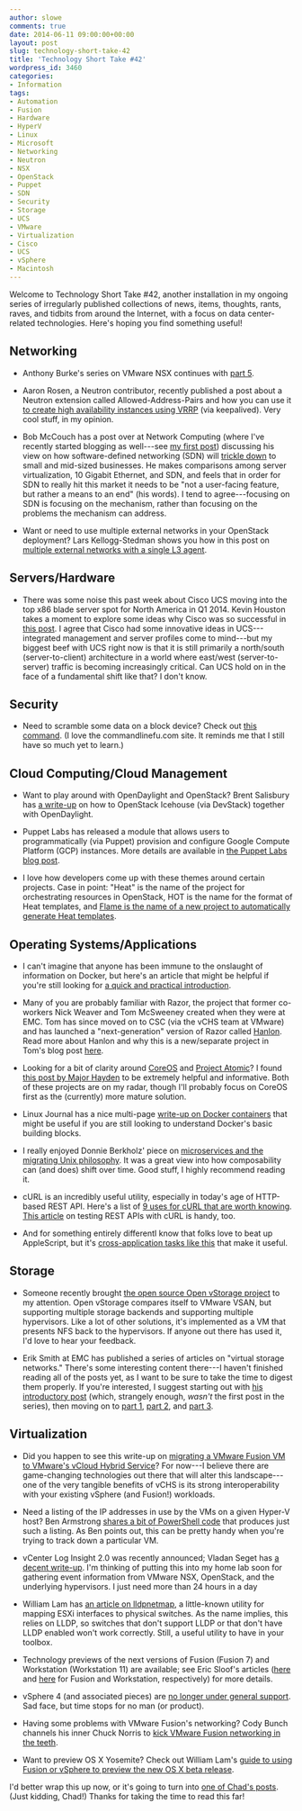 ```yaml
---
author: slowe
comments: true
date: 2014-06-11 09:00:00+00:00
layout: post
slug: technology-short-take-42
title: 'Technology Short Take #42'
wordpress_id: 3460
categories:
- Information
tags:
- Automation
- Fusion
- Hardware
- HyperV
- Linux
- Microsoft
- Networking
- Neutron
- NSX
- OpenStack
- Puppet
- SDN
- Security
- Storage
- UCS
- VMware
- Virtualization
- Cisco
- UCS
- vSphere
- Macintosh
---
```


Welcome to Technology Short Take #42, another installation in my ongoing series of irregularly published collections of news, items, thoughts, rants, raves, and tidbits from around the Internet, with a focus on data center-related technologies. Here's hoping you find something useful!

## Networking

* Anthony Burke's series on VMware NSX continues with [part 5](http://networkinferno.net/installing-vmware-nsx-part-5).

* Aaron Rosen, a Neutron contributor, recently published a post about a Neutron extension called Allowed-Address-Pairs and how you can use it [to create high availability instances using VRRP](http://blog.aaronorosen.com/implementing-high-availability-instances-with-neutron-using-vrrp/) (via keepalived). Very cool stuff, in my opinion.

* Bob McCouch has a post over at Network Computing (where I've recently started blogging as well---see [my first post](http://www.networkcomputing.com/cloud-infrastructure/virtual-machines-vs-containers-a-matter-of-scope/a/d-id/1269190)) discussing his view on how software-defined networking (SDN) will [trickle down](http://www.networkcomputing.com/sdn-waiting-for-the-trickle-down-effect/a/d-id/1204407) to small and mid-sized businesses. He makes comparisons among server virtualization, 10 Gigabit Ethernet, and SDN, and feels that in order for SDN to really hit this market it needs to be "not a user-facing feature, but rather a means to an end" (his words). I tend to agree---focusing on SDN is focusing on the mechanism, rather than focusing on the problems the mechanism can address.

* Want or need to use multiple external networks in your OpenStack deployment? Lars Kellogg-Stedman shows you how in this post on [multiple external networks with a single L3 agent](http://blog.oddbit.com/2014/05/28/multiple-external-networks-wit/).

## Servers/Hardware

* There was some noise this past week about Cisco UCS moving into the top x86 blade server spot for North America in Q1 2014. Kevin Houston takes a moment to explore some ideas why Cisco was so successful in [this post](http://bladesmadesimple.com/2014/06/the-secret-to-how-cisco-took-the-1-blade-server-spot/). I agree that Cisco had some innovative ideas in UCS---integrated management and server profiles come to mind---but my biggest beef with UCS right now is that it is still primarily a north/south (server-to-client) architecture in a world where east/west (server-to-server) traffic is becoming increasingly critical. Can UCS hold on in the face of a fundamental shift like that? I don't know.

## Security

* Need to scramble some data on a block device? Check out [this command](http://www.commandlinefu.com/commands/view/13440/securely-destroy-data-on-given-device-hugely-faster-than-devurandom). (I love the commandlinefu.com site. It reminds me that I still have so much yet to learn.)

## Cloud Computing/Cloud Management

* Want to play around with OpenDaylight and OpenStack? Brent Salisbury has [a write-up](http://networkstatic.net/updated-devstack-opendaylight-vm-image-for-openstack-icehouse/) on how to OpenStack Icehouse (via DevStack) together with OpenDaylight.

* Puppet Labs has released a module that allows users to programmatically (via Puppet) provision and configure Google Compute Platform (GCP) instances. More details are available in [the Puppet Labs blog post](http://puppetlabs.com/blog/automate-google-compute-engine-puppet).

* I love how developers come up with these themes around certain projects. Case in point: "Heat" is the name of the project for orchestrating resources in OpenStack, HOT is the name for the format of Heat templates, and [Flame is the name of a new project to automatically generate Heat templates](http://dev.cloudwatt.com/en/blog/introducing-flame-automatic-heat-template-generation.html).

## Operating Systems/Applications

* I can't imagine that anyone has been immune to the onslaught of information on Docker, but here's an article that might be helpful if you're still looking for [a quick and practical introduction](http://developerblog.redhat.com/2014/05/15/practical-introduction-to-docker-containers/).

* Many of you are probably familiar with Razor, the project that former co-workers Nick Weaver and Tom McSweeney created when they were at EMC. Tom has since moved on to CSC (via the vCHS team at VMware) and has launched a "next-generation" version of Razor called [Hanlon](https://github.com/csc/Hanlon). Read more about Hanlon and why this is a new/separate project in Tom's blog post [here](http://osclouds.wordpress.com/2014/05/22/announcing-hanlon-and-the-hanlon-microkernel/).

* Looking for a bit of clarity around [CoreOS](https://coreos.com) and [Project Atomic](http://www.projectatomic.io)? I found [this post by Major Hayden](http://major.io/2014/05/13/coreos-vs-project-atomic-a-review/) to be extremely helpful and informative. Both of these projects are on my radar, though I'll probably focus on CoreOS first as the (currently) more mature solution.

* Linux Journal has a nice multi-page [write-up on Docker containers](http://www.linuxjournal.com/content/docker-lightweight-linux-containers-consistent-development-and-deployment) that might be useful if you are still looking to understand Docker's basic building blocks.

* I really enjoyed Donnie Berkholz' piece on [microservices and the migrating Unix philosophy](http://redmonk.com/dberkholz/2014/05/20/microservices-and-the-migrating-unix-philosophy/). It was a great view into how composability can (and does) shift over time. Good stuff, I highly recommend reading it.

* cURL is an incredibly useful utility, especially in today's age of HTTP-based REST API. Here's a list of [9 uses for cURL that are worth knowing](http://httpkit.com/resources/HTTP-from-the-Command-Line/). [This article](http://blogs.plexibus.com/2009/01/15/rest-esting-with-curl/) on testing REST APIs with cURL is handy, too.

* And for something entirely differentI know that folks love to beat up AppleScript, but it's [cross-application tasks like this](http://iworkautomation.com/keynote/examples-doc-from-outline.html) that make it useful.

## Storage

* Someone recently brought [the open source Open vStorage project](http://www.openvstorage.com/) to my attention. Open vStorage compares itself to VMware VSAN, but supporting multiple storage backends and supporting multiple hypervisors. Like a lot of other solutions, it's implemented as a VM that presents NFS back to the hypervisors. If anyone out there has used it, I'd love to hear your feedback.

* Erik Smith at EMC has published a series of articles on "virtual storage networks." There's some interesting content there---I haven't finished reading all of the posts yet, as I want to be sure to take the time to digest them properly. If you're interested, I suggest starting out with [his introductory post](http://brasstacksblog.typepad.com/brass-tacks/2014/04/an-introduction-to-virtual-storage-networks.html) (which, strangely enough, _wasn't_ the first post in the series), then moving on to [part 1](http://brasstacksblog.typepad.com/brass-tacks/2014/04/virtual-storage-networks-part-1.html), [part 2](http://brasstacksblog.typepad.com/brass-tacks/2014/04/virtual-storage-networks-part-2-requirements-for-multi-tenant-storage.html), and [part 3](http://brasstacksblog.typepad.com/brass-tacks/2014/05/virtual-storage-networks-part-3-multi-tenant-capable-topologies.html).

## Virtualization

* Did you happen to see this write-up on [migrating a VMware Fusion VM to VMware's vCloud Hybrid Service](https://blogs.vmware.com/vcloud/2014/04/migrate-vmware-fusion-vm-vcloud-hybrid-service.html)? For now---I believe there are game-changing technologies out there that will alter this landscape---one of the very tangible benefits of vCHS is its strong interoperability with your existing vSphere (and Fusion!) workloads.

* Need a listing of the IP addresses in use by the VMs on a given Hyper-V host? Ben Armstrong [shares a bit of PowerShell code](http://blogs.msdn.com/b/virtual_pc_guy/archive/2014/04/18/listing-all-the-ip-addresses-used-by-vms.aspx) that produces just such a listing. As Ben points out, this can be pretty handy when you're trying to track down a particular VM.

* vCenter Log Insight 2.0 was recently announced; Vladan Seget has [a decent write-up](http://www.vladan.fr/vmware-vcenter-log-insight-2-0-faster-machine-learning-capabilities/). I'm thinking of putting this into my home lab soon for gathering event information from VMware NSX, OpenStack, and the underlying hypervisors. I just need more than 24 hours in a day

* William Lam has [an article on lldpnetmap](http://www.virtuallyghetto.com/2014/05/quick-tip-lldpnetmap-a-handy-utility-to-map-pnic-to-pswitch-on-esxi.html), a little-known utility for mapping ESXi interfaces to physical switches. As the name implies, this relies on LLDP, so switches that don't support LLDP or that don't have LLDP enabled won't work correctly. Still, a useful utility to have in your toolbox.

* Technology previews of the next versions of Fusion (Fusion 7) and Workstation (Workstation 11) are available; see Eric Sloof's articles ([here](http://www.ntpro.nl/blog/archives/2639-VMware-Fusion-7-Technology-Preview-Now-Available.html) and [here](http://www.ntpro.nl/blog/archives/2638-VMware-Workstation-11-Technology-Preview-Now-Available.html) for Fusion and Workstation, respectively) for more details.

* vSphere 4 (and associated pieces) are [no longer under general support](http://planetvm.net/blog/?p=2684). Sad face, but time stops for no man (or product).

* Having some problems with VMware Fusion's networking? Cody Bunch channels his inner Chuck Norris to [kick VMware Fusion networking in the teeth](http://openstack.prov12n.com/kicking-vmware-fusion-networking-in-the-teeth/).

* Want to preview OS X Yosemite? Check out William Lam's [guide to using Fusion or vSphere to preview the new OS X beta release](http://www.virtuallyghetto.com/2014/06/test-drive-apple-osx-10-10-yosemite-on-vmware-fusion-vsphere.html).

I'd better wrap this up now, or it's going to turn into [one of Chad's posts](http://virtualgeek.typepad.com/virtual_geek/2014/03/a-few-thoughts-and-opinions-on-vsan-and-hyperconvergence.html). (Just kidding, Chad!) Thanks for taking the time to read this far!

